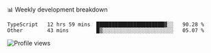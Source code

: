 📊 Weekly development breakdown
<!--START_SECTION:waka-->

```text
TypeScript   12 hrs 59 mins  ██████████████████████▓░░   90.28 %
Other        43 mins         █▒░░░░░░░░░░░░░░░░░░░░░░░   05.07 %
```

<!--END_SECTION:waka-->

<img src="https://gpvc.arturio.dev/iqbalfasri" alt="Profile views"/>
